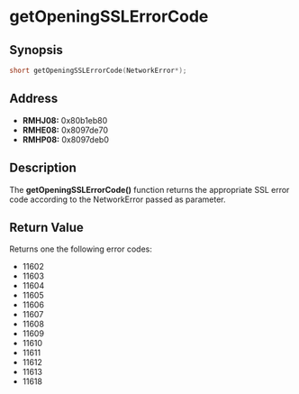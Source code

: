 # getOpeningSSLErrorCode



Synopsis
--------
```C++
short getOpeningSSLErrorCode(NetworkError*);
```



Address
-------
 * __RMHJ08:__ 0x80b1eb80
 * __RMHE08:__ 0x8097de70
 * __RMHP08:__ 0x8097deb0



Description
-----------
The **getOpeningSSLErrorCode()** function returns the appropriate SSL error
code according to the NetworkError passed as parameter.



Return Value
------------
Returns one the following error codes:
 * 11602
 * 11603
 * 11604
 * 11605
 * 11606
 * 11607
 * 11608
 * 11609
 * 11610
 * 11611
 * 11612
 * 11613
 * 11618
